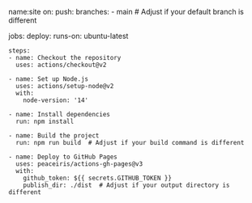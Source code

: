 name:site
on:
  push:
    branches:
      - main  # Adjust if your default branch is different

jobs:
  deploy:
    runs-on: ubuntu-latest

    steps:
    - name: Checkout the repository
      uses: actions/checkout@v2

    - name: Set up Node.js
      uses: actions/setup-node@v2
      with:
        node-version: '14'

    - name: Install dependencies
      run: npm install

    - name: Build the project
      run: npm run build  # Adjust if your build command is different

    - name: Deploy to GitHub Pages
      uses: peaceiris/actions-gh-pages@v3
      with:
        github_token: ${{ secrets.GITHUB_TOKEN }}
        publish_dir: ./dist  # Adjust if your output directory is different
